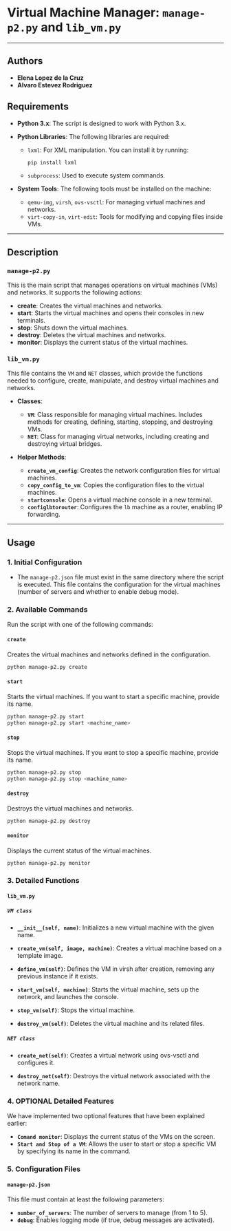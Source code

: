 # **Virtual Machine Manager: `manage-p2.py` and `lib_vm.py`**

---

## **Authors**
- **Elena Lopez de la Cruz**
- **Alvaro Estevez Rodriguez**

## **Requirements**

- **Python 3.x**: The script is designed to work with Python 3.x.
- **Python Libraries**: The following libraries are required:
    - `lxml`: For XML manipulation. You can install it by running:
      ```bash
      pip install lxml
      ```
    - `subprocess`: Used to execute system commands.

- **System Tools**: The following tools must be installed on the machine:
    - `qemu-img`, `virsh`, `ovs-vsctl`: For managing virtual machines and networks.
    - `virt-copy-in`, `virt-edit`: Tools for modifying and copying files inside VMs.

---

## **Description**

### **`manage-p2.py`**
This is the main script that manages operations on virtual machines (VMs) and networks. It supports the following actions:

- **create**: Creates the virtual machines and networks.
- **start**: Starts the virtual machines and opens their consoles in new terminals.
- **stop**: Shuts down the virtual machines.
- **destroy**: Deletes the virtual machines and networks.
- **monitor**: Displays the current status of the virtual machines.

### **`lib_vm.py`**
This file contains the `VM` and `NET` classes, which provide the functions needed to configure, create, manipulate, and destroy virtual machines and networks.

- **Classes**:
    - **`VM`**: Class responsible for managing virtual machines. Includes methods for creating, defining, starting, stopping, and destroying VMs.
    - **`NET`**: Class for managing virtual networks, including creating and destroying virtual bridges.

- **Helper Methods**:
    - **`create_vm_config`**: Creates the network configuration files for virtual machines.
    - **`copy_config_to_vm`**: Copies the configuration files to the virtual machines.
    - **`startconsole`**: Opens a virtual machine console in a new terminal.
    - **`configlbtorouter`**: Configures the `lb` machine as a router, enabling IP forwarding.

---

## **Usage**

### **1. Initial Configuration**
- The `manage-p2.json` file must exist in the same directory where the script is executed. This file contains the configuration for the virtual machines (number of servers and whether to enable debug mode).

### **2. Available Commands**

Run the script with one of the following commands:

#### **`create`**
Creates the virtual machines and networks defined in the configuration.

```bash
python manage-p2.py create
```

#### **`start`**
Starts the virtual machines. If you want to start a specific machine, provide its name.

```bash
python manage-p2.py start
python manage-p2.py start <machine_name>
```
#### **`stop`**
Stops the virtual machines. If you want to stop a specific machine, provide its name.

```bash
python manage-p2.py stop
python manage-p2.py stop <machine_name>
```

#### **`destroy`**
Destroys the virtual machines and networks.

```bash
python manage-p2.py destroy
```
#### **`monitor`**
Displays the current status of the virtual machines.

```bash
python manage-p2.py monitor
```

### **3. Detailed Functions**

#### **`lib_vm.py`**

##### **`VM class`**

- **`__init__(self, name)`**: Initializes a new virtual machine with the given name.

- **`create_vm(self, image, machine)`**: Creates a virtual machine based on a template image.

- **`define_vm(self)`**: Defines the VM in virsh after creation, removing any previous instance if it exists.

- **`start_vm(self, machine)`**: Starts the virtual machine, sets up the network, and launches the console.

- **`stop_vm(self)`**: Stops the virtual machine.

- **`destroy_vm(self)`**: Deletes the virtual machine and its related files.

##### **`NET class`**

- **`create_net(self)`**: Creates a virtual network using ovs-vsctl and configures it.

- **`destroy_net(self)`**: Destroys the virtual network associated with the network name.


### **4. OPTIONAL Detailed Features**

We have implemented two optional features that have been explained earlier:

- **`Comand monitor`**: Displays the current status of the VMs on the screen.
- **`Start and Stop of a VM`**: Allows the user to start or stop a specific VM by specifying its name in the command.

### **5. Configuration Files**

#### **`manage-p2.json`**
This file must contain at least the following parameters:

- **`number_of_servers`**: The number of servers to manage (from 1 to 5).
- **`debug`**: Enables logging mode (if true, debug messages are activated).

